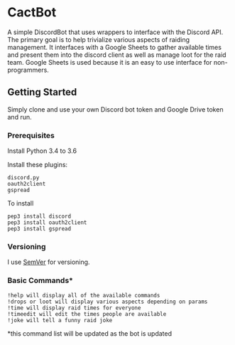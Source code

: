 # CactBot

A simple DiscordBot that uses wrappers to interface with the Discord API. The primary goal is to help trivialize various aspects of raiding management. It interfaces with a Google Sheets to gather available times and present them into the discord client as well as manage loot for the raid team. Google Sheets is used because it is an easy to use interface for non-programmers.

## Getting Started
Simply clone and use your own Discord bot token and Google Drive token and run.

### Prerequisites
Install Python 3.4 to 3.6

Install these plugins:
```
discord.py
oauth2client
gspread
```

To install
```
pep3 install discord
pep3 install oauth2client
pep3 install gspread

```

### Versioning
I use [SemVer](http://semver.org/) for versioning.

### Basic Commands*
```
!help will display all of the available commands
!drops or loot will display various aspects depending on params
!time will display raid times for everyone
!timeedit will edit the times people are available
!joke will tell a funny raid joke
```
*this command list will be updated as the bot is updated

